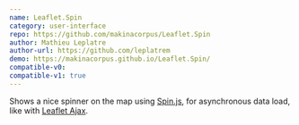 ```yaml
---
name: Leaflet.Spin
category: user-interface
repo: https://github.com/makinacorpus/Leaflet.Spin
author: Mathieu Leplatre
author-url: https://github.com/leplatrem
demo: https://makinacorpus.github.io/Leaflet.Spin/
compatible-v0:
compatible-v1: true
---
```


Shows a nice spinner on the map using <a href="https://github.com/fgnass/spin.js/">Spin.js</a>,			for asynchronous data load, like with <a href="https://github.com/calvinmetcalf/leaflet-ajax">Leaflet Ajax</a>.
